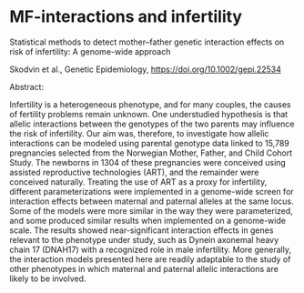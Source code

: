 # MF-interactions and infertility
Statistical methods to detect mother–father genetic interaction effects on risk of infertility: A genome-wide approach

Skodvin et al., Genetic Epidemiology, https://doi.org/10.1002/gepi.22534

Abstract:

Infertility is a heterogeneous phenotype, and for many couples, the causes of fertility problems remain unknown. One understudied hypothesis is that allelic interactions between the genotypes of the two parents may influence the risk of infertility. Our aim was, therefore, to investigate how allelic interactions can be modeled using parental genotype data linked to 15,789 pregnancies selected from the Norwegian Mother, Father, and Child Cohort Study. The newborns in 1304 of these pregnancies were conceived using assisted reproductive technologies (ART), and the remainder were conceived naturally. Treating the use of ART as a proxy for infertility, different parameterizations were implemented in a genome-wide screen for interaction effects between maternal and paternal alleles at the same locus. Some of the models were more similar in the way they were parameterized, and some produced similar results when implemented on a genome-wide scale. The results showed near-significant interaction effects in genes relevant to the phenotype under study, such as Dynein axonemal heavy chain 17 (DNAH17) with a recognized role in male infertility. More generally, the interaction models presented here are readily adaptable to the study of other phenotypes in which maternal and paternal allelic interactions are likely to be involved.
